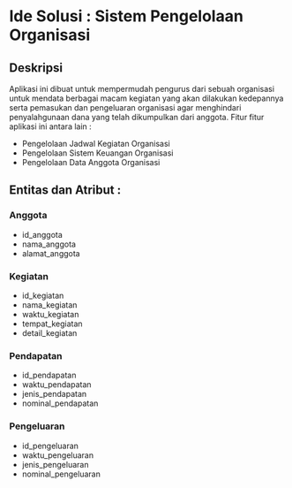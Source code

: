 # Ide Solusi : Sistem Pengelolaan Organisasi
## Deskripsi
Aplikasi ini dibuat untuk mempermudah pengurus dari sebuah organisasi untuk mendata berbagai macam kegiatan yang akan dilakukan kedepannya serta pemasukan dan pengeluaran organisasi agar menghindari penyalahgunaan dana yang telah dikumpulkan dari anggota. Fitur fitur aplikasi ini antara lain :
- Pengelolaan Jadwal Kegiatan Organisasi
- Pengelolaan Sistem Keuangan Organisasi
- Pengelolaan Data Anggota Organisasi
## Entitas  dan Atribut :
### Anggota
- id_anggota
- nama_anggota
- alamat_anggota
### Kegiatan
- id_kegiatan
- nama_kegiatan
- waktu_kegiatan
- tempat_kegiatan
- detail_kegiatan
### Pendapatan
- id_pendapatan
- waktu_pendapatan
- jenis_pendapatan
- nominal_pendapatan
### Pengeluaran
- id_pengeluaran
- waktu_pengeluaran
- jenis_pengeluaran
- nominal_pengeluaran
